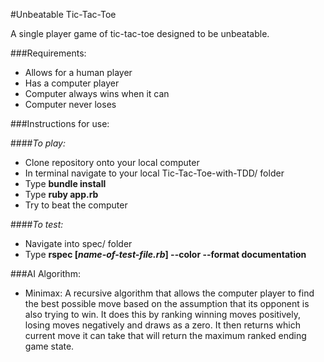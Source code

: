 #Unbeatable Tic-Tac-Toe

A single player game of tic-tac-toe designed to be unbeatable.

###Requirements: 

* Allows for a human player
* Has a computer player
* Computer always wins when it can
* Computer never loses

###Instructions for use: 

####*To play:*
* Clone repository onto your local computer
* In terminal navigate to your local Tic-Tac-Toe-with-TDD/ folder
* Type **bundle install**
* Type **ruby app.rb**
* Try to beat the computer

####*To test:*
* Navigate into spec/ folder
* Type **rspec [*name-of-test-file.rb*] --color --format documentation**

###AI Algorithm:

* Minimax: A recursive algorithm that allows the computer player to find the best possible move based on the assumption that its opponent is also trying to win. It does this by ranking winning moves positively, losing moves negatively and draws as a zero. It then returns which current move it can take that will return the maximum ranked ending game state.
